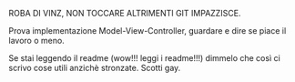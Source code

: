 ROBA DI VINZ, NON TOCCARE ALTRIMENTI GIT IMPAZZISCE.

Prova implementazione Model-View-Controller, guardare e dire se piace il lavoro o meno.

Se stai leggendo il readme (wow!!! leggi i readme!!!) dimmelo che così ci scrivo cose utili anzichè stronzate. Scotti gay.